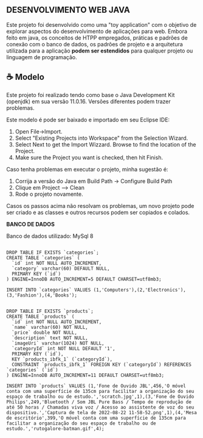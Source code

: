 ## DESENVOLVIMENTO WEB JAVA

Este projeto foi desenvolvido como uma "toy application" com o objetivo de explorar aspectos do desenvolvimento de aplicações para web.
Embora feito em java, os conceitos de HTPP empregados, práticas e padrões de conexão com o banco de dados, os padrões de projeto e a arquitetura utilizada  para a aplicação **podem ser estendidos** para qualquer projeto ou linguagem de programação. 


## ☕ Modelo

Este projeto foi realizado tendo como base o Java Development Kit (openjdk) em sua versão 11.0.16. Versões diferentes podem trazer problemas.

Este modelo é pode ser baixado e importado em seu Eclipse IDE:

1.  Open File->Import.
2.  Select "Existing Projects into Workspace" from the Selection Wizard.
3.  Select Next to get the Import Wizzard. Browse to find the location of the Project.
4.  Make sure the Project you want is checked, then hit Finish.

Caso tenha problemas em executar o projeto, minha sugestão é:

 1. Corrija a versão do Java em Build Path -> Configure Build Path
 2. Clique em Project --> Clean 
 3. Rode o projeto novamente.

Casos os passos acima não resolvam os problemas, um novo projeto pode ser criado e as classes e outros recursos podem ser copiados e colados. 

**BANCO DE DADOS**

Banco de dados utilizado: MySql 8


```

DROP TABLE IF EXISTS `categories`;
CREATE TABLE `categories` (
  `id` int NOT NULL AUTO_INCREMENT,
  `category` varchar(60) DEFAULT NULL,
  PRIMARY KEY (`id`)
) ENGINE=InnoDB AUTO_INCREMENT=5 DEFAULT CHARSET=utf8mb3;

INSERT INTO `categories` VALUES (1,'Computers'),(2,'Electronics'),(3,'Fashion'),(4,'Books');


DROP TABLE IF EXISTS `products`;
CREATE TABLE `products` (
  `id` int NOT NULL AUTO_INCREMENT,
  `name` varchar(60) NOT NULL,
  `price` double NOT NULL,
  `description` text NOT NULL,
  `imageUri` varchar(1024) NOT NULL,
  `categoryId` int NOT NULL DEFAULT '1',
  PRIMARY KEY (`id`),
  KEY `products_ibfk_1` (`categoryId`),
  CONSTRAINT `products_ibfk_1` FOREIGN KEY (`categoryId`) REFERENCES `categories` (`id`)
) ENGINE=InnoDB AUTO_INCREMENT=11 DEFAULT CHARSET=utf8mb3;

INSERT INTO `products` VALUES (1,'Fone de Ouvido JBL',456,'O móvel conta com uma superfície de 135cm para facilitar a organização do seu espaço de trabalho ou de estudo.','scratch.jpg',1),(3,'Fone de Ouvido Philips',249,'Bluetooth / Som JBL Pure Bass / Tempo de reprodução de até 50 horas / Chamadas viva voz / Acesso ao assistente de voz do seu dispositivo.','Captura de tela de 2022-08-22 11-58-52.png',1),(4,'Mesa de escritório',399,'O móvel conta com uma superfície de 135cm para facilitar a organização do seu espaço de trabalho ou de estudo.','rutogalore-batman.gif',4);
```
